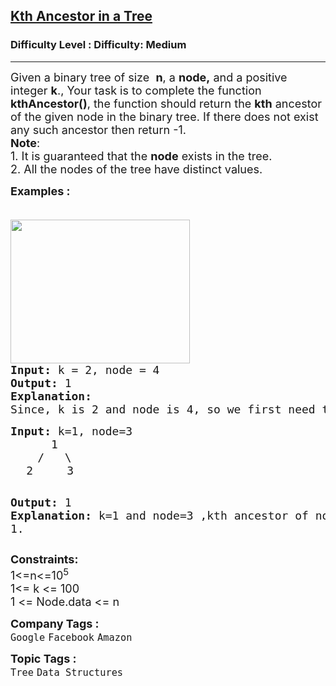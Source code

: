 <h2><a href="https://www.geeksforgeeks.org/problems/kth-ancestor-in-a-tree/1">Kth Ancestor in a Tree</a></h2><h3>Difficulty Level : Difficulty: Medium</h3><hr><div class="problems_problem_content__Xm_eO"><p><span style="font-size: 18px;">Given a binary tree of size&nbsp; <strong>n</strong>,&nbsp;a <strong>node,</strong> and a positive integer <strong>k</strong>., Your task is to complete the function <strong>kthAncestor()</strong>, the function should return the <strong>kth</strong> ancestor of the given node in the binary tree. If there does not exist any such ancestor then return&nbsp;-1.<br><strong>Note</strong>: <br>1. It is guaranteed that the <strong>node</strong> exists in the tree.<br>2. All the nodes of the tree have distinct values.</span></p>
<p><span style="font-size: 18px;"><strong>Examples :</strong></span></p>
<pre><span style="font-size: 18px;">
<img style="height: 230px; width: 287px;" src="https://contribute.geeksforgeeks.org/wp-content/uploads/reverse.jpg" alt="">
<strong>Input: </strong>k = 2, node = 4
<strong>Output:</strong> 1
<strong>Explanation:</strong>
Since, k is 2 and node is 4, so we first need to locate the node and look k times its ancestors. Here in this Case node 4 has 1 as his 2nd Ancestor aka the root of the tree.</span></pre>
<pre><span style="font-size: 18px;"><strong>Input: </strong>k=1, n</span><span style="font-size: 18px;">ode=3
      1
    /   \</span>
   <span style="font-size: 18px;">2     3</span>

<span style="font-size: 18px;"><strong>Output: </strong>1
<strong>Explanation: </strong>k=1 and node=3 ,kth ancestor of node 3 is 1.</span></pre>
<p><span style="font-size: 18px;"><strong>Constraints:</strong><br>1&lt;=n&lt;=10<sup>5</sup><sup><br></sup></span><span style="font-size: 18px;">1&lt;= k &lt;= 100<br>1 &lt;= Node.data &lt;= n</span></p></div><p><span style=font-size:18px><strong>Company Tags : </strong><br><code>Google</code>&nbsp;<code>Facebook</code>&nbsp;<code>Amazon</code>&nbsp;<br><p><span style=font-size:18px><strong>Topic Tags : </strong><br><code>Tree</code>&nbsp;<code>Data Structures</code>&nbsp;